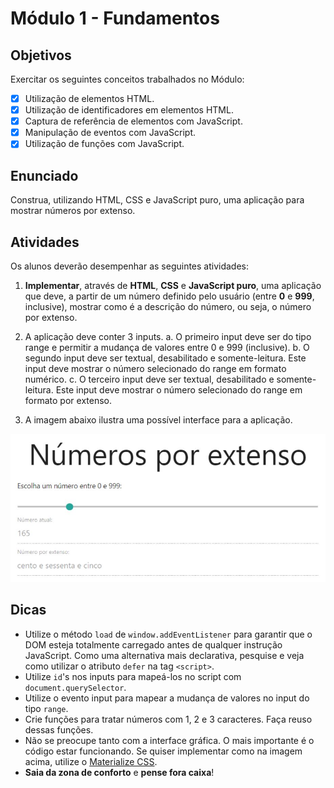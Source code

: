 # Módulo 1 - Fundamentos

## Objetivos

Exercitar os seguintes conceitos trabalhados no Módulo:

- [x] Utilização de elementos HTML.
- [x] Utilização de identificadores em elementos HTML.
- [x] Captura de referência de elementos com JavaScript.
- [x] Manipulação de eventos com JavaScript.
- [x] Utilização de funções com JavaScript.

## Enunciado

Construa, utilizando HTML, CSS e JavaScript puro, uma aplicação para mostrar números por extenso.

## Atividades

Os alunos deverão desempenhar as seguintes atividades:

1. **Implementar**, através de **HTML**, **CSS** e **JavaScript puro**, uma aplicação que deve, a partir de um número definido pelo usuário (entre **0** e **999**, inclusive), mostrar como é a descrição do número, ou seja, o número por extenso.

2. A aplicação deve conter 3 inputs.
   a. O primeiro input deve ser do tipo range e permitir a mudança de valores entre 0 e 999 (inclusive).
   b. O segundo input deve ser textual, desabilitado e somente-leitura. Este input deve mostrar o número selecionado do range em formato numérico.
   c. O terceiro input deve ser textual, desabilitado e somente-leitura. Este input deve mostrar o número selecionado do range em formato por extenso.
3. A imagem abaixo ilustra uma possível interface para a aplicação.

![Exemplo](./exemplo.JPG)

## Dicas

- Utilize o método `load` de `window.addEventListener` para garantir que o DOM esteja totalmente carregado antes de qualquer instrução JavaScript. Como uma alternativa mais declarativa, pesquise e veja como utilizar o atributo `defer` na tag `<script>`.
- Utilize `id`'s nos inputs para mapeá-los no script com `document.querySelector`.
- Utilize o evento input para mapear a mudança de valores no input do tipo `range`.
- Crie funções para tratar números com 1, 2 e 3 caracteres. Faça reuso dessas funções.
- Não se preocupe tanto com a interface gráfica. O mais importante é o código estar funcionando. Se quiser implementar como na imagem acima, utilize o [Materialize CSS](https://materializecss.com/).
- **Saia da zona de conforto** e **pense fora caixa**!
